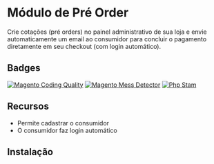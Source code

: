 # Módulo de Pré Order

Crie cotações (pré orders) no painel administrativo de sua loja e envie automaticamente um email ao consumidor para concluir o pagamento diretamente em seu checkout (com login automático).

## Badges
[![Magento Coding Quality](https://github.com/elisei/module-pre-order/actions/workflows/magento-coding-quality.yml/badge.svg)](https://github.com/elisei/module-pre-order/actions/workflows/magento-coding-quality.yml)
[![Magento Mess Detector](https://github.com/elisei/module-pre-order/actions/workflows/mess-detector.yml/badge.svg)](https://github.com/elisei/module-pre-order/actions/workflows/mess-detector.yml)
[![Php Stam](https://github.com/elisei/module-pre-order/actions/workflows/phpstam.yml/badge.svg)](https://github.com/elisei/module-pre-order/actions/workflows/phpstam.yml)

## Recursos

- Permite cadastrar o consumidor
- O consumidor faz login automático

## Instalação

